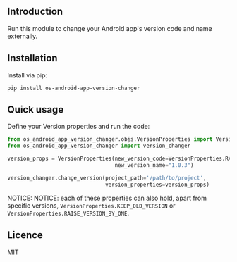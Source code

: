 Introduction
------------

Run this module to change your Android app's version code and name externally.

## Installation
Install via pip:

    pip install os-android-app-version-changer

## Quick usage
Define your Version properties and run the code:

```python
from os_android_app_version_changer.objs.VersionProperties import VersionProperties
from os_android_app_version_changer import version_changer

version_props = VersionProperties(new_version_code=VersionProperties.RAISE_VERSION_BY_ONE,
                                  new_version_name="1.0.3")

version_changer.change_version(project_path='/path/to/project', 
                               version_properties=version_props)
```
NOTICE: NOTICE: each of these properties can also hold, apart from specific versions, ```VersionProperties.KEEP_OLD_VERSION``` or ```VersionProperties.RAISE_VERSION_BY_ONE```.

## Licence
MIT